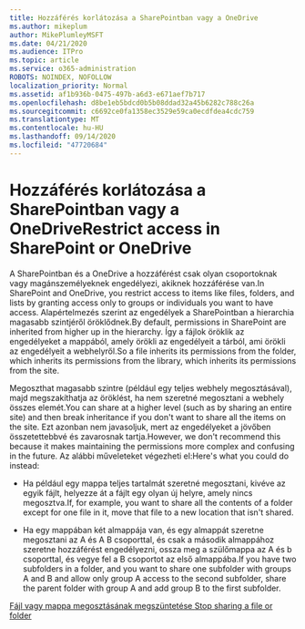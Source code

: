 ```yaml
---
title: Hozzáférés korlátozása a SharePointban vagy a OneDrive
ms.author: mikeplum
author: MikePlumleyMSFT
ms.date: 04/21/2020
ms.audience: ITPro
ms.topic: article
ms.service: o365-administration
ROBOTS: NOINDEX, NOFOLLOW
localization_priority: Normal
ms.assetid: af1b936b-0475-497b-a6d3-e671aef7b717
ms.openlocfilehash: d8be1eb5bdcd0b5b08ddad32a45b6282c788c26a
ms.sourcegitcommit: c6692ce0fa1358ec3529e59ca0ecdfdea4cdc759
ms.translationtype: MT
ms.contentlocale: hu-HU
ms.lasthandoff: 09/14/2020
ms.locfileid: "47720684"
---
```

# <a name="restrict-access-in-sharepoint-or-onedrive"></a><span data-ttu-id="e4dc1-102">Hozzáférés korlátozása a SharePointban vagy a OneDrive</span><span class="sxs-lookup"><span data-stu-id="e4dc1-102">Restrict access in SharePoint or OneDrive</span></span>

<span data-ttu-id="e4dc1-103">A SharePointban és a OneDrive a hozzáférést csak olyan csoportoknak vagy magánszemélyeknek engedélyezi, akiknek hozzáférése van.</span><span class="sxs-lookup"><span data-stu-id="e4dc1-103">In SharePoint and OneDrive, you restrict access to items like files, folders, and lists by granting access only to groups or individuals you want to have access.</span></span> <span data-ttu-id="e4dc1-104">Alapértelmezés szerint az engedélyek a SharePointban a hierarchia magasabb szintjéről öröklődnek.</span><span class="sxs-lookup"><span data-stu-id="e4dc1-104">By default, permissions in SharePoint are inherited from higher up in the hierarchy.</span></span> <span data-ttu-id="e4dc1-105">Így a fájlok öröklik az engedélyeket a mappából, amely örökli az engedélyeit a tárból, ami örökli az engedélyeit a webhelyről.</span><span class="sxs-lookup"><span data-stu-id="e4dc1-105">So a file inherits its permissions from the folder, which inherits its permissions from the library, which inherits its permissions from the site.</span></span>
  
<span data-ttu-id="e4dc1-106">Megoszthat magasabb szintre (például egy teljes webhely megosztásával), majd megszakíthatja az öröklést, ha nem szeretné megosztani a webhely összes elemét.</span><span class="sxs-lookup"><span data-stu-id="e4dc1-106">You can share at a higher level (such as by sharing an entire site) and then break inheritance if you don't want to share all the items on the site.</span></span> <span data-ttu-id="e4dc1-107">Ezt azonban nem javasoljuk, mert az engedélyeket a jövőben összetettebbvé és zavarosnak tartja.</span><span class="sxs-lookup"><span data-stu-id="e4dc1-107">However, we don't recommend this because it makes maintaining the permissions more complex and confusing in the future.</span></span> <span data-ttu-id="e4dc1-108">Az alábbi műveleteket végezheti el:</span><span class="sxs-lookup"><span data-stu-id="e4dc1-108">Here's what you could do instead:</span></span>
  
- <span data-ttu-id="e4dc1-109">Ha például egy mappa teljes tartalmát szeretné megosztani, kivéve az egyik fájlt, helyezze át a fájlt egy olyan új helyre, amely nincs megosztva.</span><span class="sxs-lookup"><span data-stu-id="e4dc1-109">If, for example, you want to share all the contents of a folder except for one file in it, move that file to a new location that isn't shared.</span></span>
    
- <span data-ttu-id="e4dc1-110">Ha egy mappában két almappája van, és egy almappát szeretne megosztani az A és A B csoporttal, és csak a második almappához szeretne hozzáférést engedélyezni, ossza meg a szülőmappa az A és b csoporttal, és vegye fel a B csoportot az első almappába.</span><span class="sxs-lookup"><span data-stu-id="e4dc1-110">If you have two subfolders in a folder, and you want to share one subfolder with groups A and B and allow only group A access to the second subfolder, share the parent folder with group A and add group B to the first subfolder.</span></span>
    
[<span data-ttu-id="e4dc1-111">Fájl vagy mappa megosztásának megszüntetése </span><span class="sxs-lookup"><span data-stu-id="e4dc1-111">Stop sharing a file or folder </span></span>](https://go.microsoft.com/fwlink/?linkid=2008861)
  

